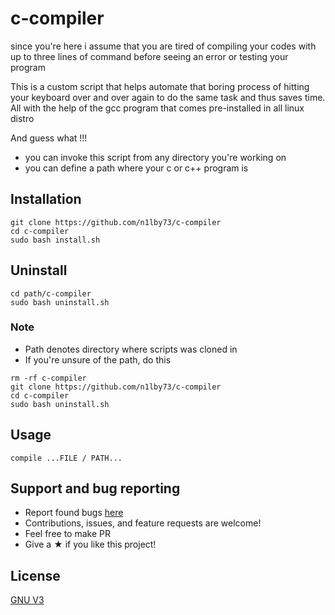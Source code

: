 # c-compiler

since you're here i assume that you are tired of compiling your codes with up to three lines of command before seeing an error or testing your program

This is a custom script that helps automate that boring process of hitting your keyboard over and over again to do the same task and thus saves time. All with the help of the gcc program that comes pre-installed in all linux distro

And guess what !!!

- you can invoke this script from any directory you're working on
- you can define a path where your c or c++ program is

## Installation

```
git clone https://github.com/n1lby73/c-compiler
cd c-compiler
sudo bash install.sh
```
## Uninstall

```
cd path/c-compiler
sudo bash uninstall.sh
```
### Note

- Path denotes directory where scripts was cloned in 
- If you're unsure of the path, do this

```
rm -rf c-compiler
git clone https://github.com/n1lby73/c-compiler
cd c-compiler
sudo bash uninstall.sh
```
## Usage

```
compile ...FILE / PATH...
```

## Support and bug reporting
- Report found bugs [here](https://github.com/n1lby73/c-compiler/issues)
- Contributions, issues, and feature requests are welcome!
- Feel free to make PR
- Give a ★ if you like this project!

## License

[GNU V3](https://github.com/n1lby73/c-compiler/blob/main/LICENSE)
